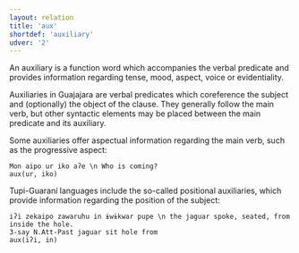 ```yaml
---
layout: relation
title: 'aux'
shortdef: 'auxiliary'
udver: '2'
---
```


An auxiliary is a function word which accompanies the verbal predicate and provides information regarding tense, mood, aspect, voice or evidentiality.
 
Auxiliaries in Guajajara are verbal predicates which coreference the subject and (optionally) the object of the clause. They generally follow the main verb, but other syntactic elements may be placed between the main predicate and its auxiliary.

Some auxiliaries offer aspectual information regarding the main verb, such as the progressive aspect:

~~~ sdparse
Mon aipo ur iko aʔe \n Who is coming?
aux(ur, iko)
~~~

Tupi-Guaraní languages include the so-called positional auxiliaries, which provide information regarding the position of the subject:

~~~ sdparse
iʔi zekaipo zawaruhu in ɨwɨkwar pupe \n the jaguar spoke, seated, from inside the hole.
3-say N.Att-Past jaguar sit hole from
aux(iʔi, in)
~~~


<!-- Interlanguage links updated Po lis 14 15:35:10 CET 2022 -->
